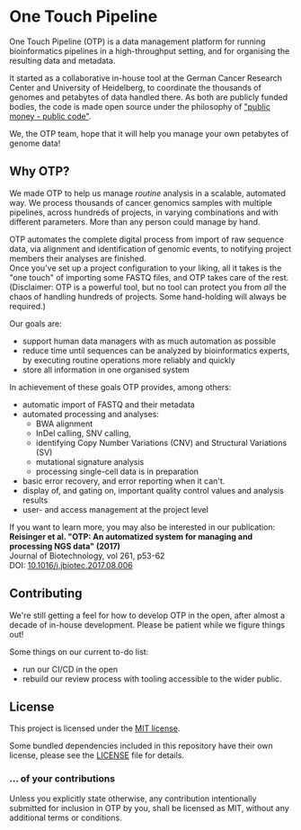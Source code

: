 <!--
  ~ Copyright 2011-2019 The OTP authors
  ~
  ~ Permission is hereby granted, free of charge, to any person obtaining a copy
  ~ of this software and associated documentation files (the "Software"), to deal
  ~ in the Software without restriction, including without limitation the rights
  ~ to use, copy, modify, merge, publish, distribute, sublicense, and/or sell
  ~ copies of the Software, and to permit persons to whom the Software is
  ~ furnished to do so, subject to the following conditions:
  ~
  ~ The above copyright notice and this permission notice shall be included in all
  ~ copies or substantial portions of the Software.
  ~
  ~ THE SOFTWARE IS PROVIDED "AS IS", WITHOUT WARRANTY OF ANY KIND, EXPRESS OR
  ~ IMPLIED, INCLUDING BUT NOT LIMITED TO THE WARRANTIES OF MERCHANTABILITY,
  ~ FITNESS FOR A PARTICULAR PURPOSE AND NONINFRINGEMENT. IN NO EVENT SHALL THE
  ~ AUTHORS OR COPYRIGHT HOLDERS BE LIABLE FOR ANY CLAIM, DAMAGES OR OTHER
  ~ LIABILITY, WHETHER IN AN ACTION OF CONTRACT, TORT OR OTHERWISE, ARISING FROM,
  ~ OUT OF OR IN CONNECTION WITH THE SOFTWARE OR THE USE OR OTHER DEALINGS IN THE
  ~ SOFTWARE.
  -->

# One Touch Pipeline

One Touch Pipeline (OTP) is a data management platform for running bioinformatics pipelines in a high-throughput setting, and 
for organising the resulting data and metadata.

It started as a collaborative in-house tool at the German Cancer Research Center and University of Heidelberg,
to coordinate the thousands of genomes and petabytes of data handled there.
As both are publicly funded bodies, the code is made open source under the philosophy of
["public money - public code"](https://publiccode.eu/).

We, the OTP team, hope that it will help you manage your own petabytes of genome data!

## Why OTP?

We made OTP to help us manage _routine_ analysis in a scalable, automated way.
We process thousands of cancer genomics samples with multiple pipelines,
across hundreds of projects, in varying combinations and with different parameters.
More than any person could manage by hand.

OTP automates the complete digital process from import of raw sequence data,
via alignment and identification of genomic events,
to notifying project members their analyses are finished.  
Once you've set up a project configuration to your liking,
all it takes is the "one touch" of importing some FASTQ files, and OTP takes care of the rest.  
(Disclaimer: OTP is a powerful tool, but no tool can protect you from _all_ the chaos
of handling hundreds of projects. Some hand-holding will always be required.)

Our goals are:

* support human data managers with as much automation as possible
* reduce time until sequences can be analyzed by bioinformatics experts, by executing routine operations more reliably and quickly
* store all information in one organised system

In achievement of these goals OTP provides, among others:

* automatic import of FASTQ and their metadata
* automated processing and analyses:
  * BWA alignment
  * InDel calling, SNV calling,
  * identifying Copy Number Variations (CNV) and Structural Variations (SV)
  * mutational signature analysis
  * processing single-cell data is in preparation
* basic error recovery, and error reporting when it can't.
* display of, and gating on, important quality control values and analysis results
* user- and access management at the project level

If you want to learn more, you may also be interested in our publication:  
**Reisinger et al. "OTP: An automatized system for managing and processing NGS data" (2017)**  
Journal of Biotechnology, vol 261, p53-62  
DOI: [10.1016/j.jbiotec.2017.08.006](https://doi.org/10.1016/j.jbiotec.2017.08.006)

## Contributing

We're still getting a feel for how to develop OTP in the open, after almost a decade of in-house development. Please be patient while we figure things out!

Some things on our current to-do list:

* run our CI/CD in the open
* rebuild our review process with tooling accessible to the wider public.

## License

This project is licensed under the [MIT license](LICENSE).

Some bundled dependencies included in this repository have their own license, please see the [LICENSE](LICENSE) file for details.

### ... of your contributions

Unless you explicitly state otherwise, any contribution intentionally submitted
for inclusion in OTP by you, shall be licensed as MIT, without any additional
terms or conditions.

